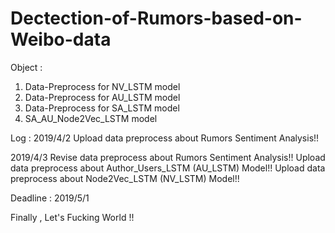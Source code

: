 # Dectection-of-Rumors-based-on-Weibo-data




Object : 
1. Data-Preprocess for NV_LSTM model
2. Data-Preprocess for AU_LSTM model
3. Data-Preprocess for SA_LSTM model
4. SA_AU_Node2Vec_LSTM model

Log :
2019/4/2
Upload data preprocess about Rumors Sentiment Analysis!!

2019/4/3
Revise data preprocess about Rumors Sentiment Analysis!!
Upload data preprocess about Author_Users_LSTM (AU_LSTM) Model!!
Upload data preprocess about Node2Vec_LSTM (NV_LSTM) Model!!

Deadline :
2019/5/1

Finally , Let's Fucking World !!

